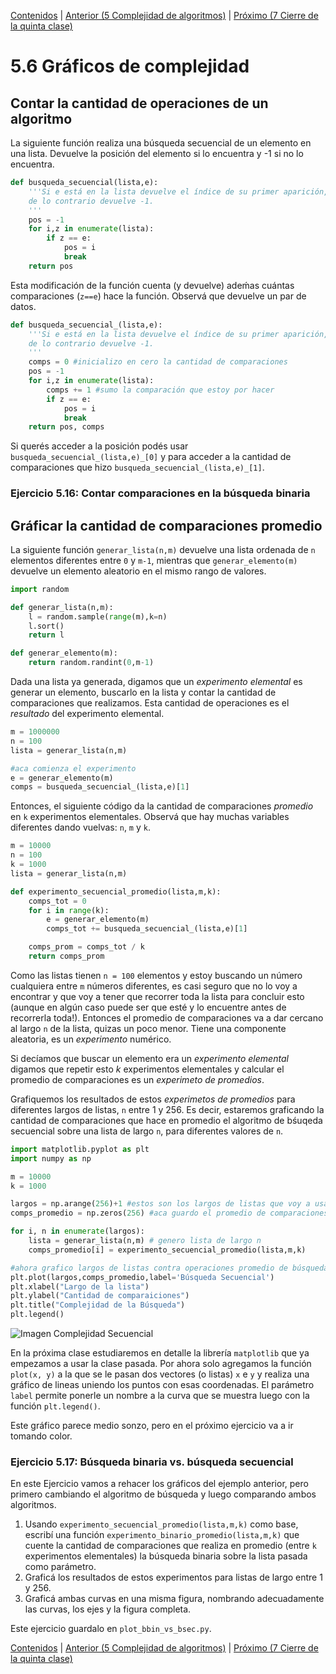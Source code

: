 [Contenidos](../Contenidos.md) \| [Anterior (5 Complejidad de algoritmos)](05_Complejidad.md) \| [Próximo (7 Cierre de la quinta clase)](07_Cierre.md)

# 5.6 Gráficos de complejidad

## Contar la cantidad de operaciones de un algoritmo

La siguiente función realiza una búsqueda secuencial de un elemento en una lista. Devuelve la posición del elemento si lo encuentra y -1 si no lo encuentra.

```python
def busqueda_secuencial(lista,e):
    '''Si e está en la lista devuelve el índice de su primer aparición, 
    de lo contrario devuelve -1.
    '''
    pos = -1
    for i,z in enumerate(lista):
        if z == e:
            pos = i
            break
    return pos
```

Esta modificación de la función cuenta (y devuelve) adeḿas cuántas comparaciones (`z==e`) hace la función. Observá que devuelve un par de datos. 

```python
def busqueda_secuencial_(lista,e):
    '''Si e está en la lista devuelve el índice de su primer aparición, 
    de lo contrario devuelve -1.
    '''
    comps = 0 #inicializo en cero la cantidad de comparaciones
    pos = -1
    for i,z in enumerate(lista):
        comps += 1 #sumo la comparación que estoy por hacer
        if z == e:
            pos = i
            break
    return pos, comps

```

Si querés acceder a la posición podés usar `busqueda_secuencial_(lista,e)_[0]` y para acceder a la cantidad de comparaciones que hizo `busqueda_secuencial_(lista,e)_[1]`.

### Ejercicio 5.16: Contar comparaciones en la búsqueda binaria

## Gráficar la cantidad de comparaciones promedio

La siguiente función `generar_lista(n,m)` devuelve una lista ordenada de `n` elementos diferentes entre `0` y `m-1`, mientras que `generar_elemento(m)` devuelve un elemento aleatorio en el mismo rango de valores.

```python
import random

def generar_lista(n,m):
    l = random.sample(range(m),k=n)
    l.sort()
    return l

def generar_elemento(m):
    return random.randint(0,m-1)
```

Dada una lista ya generada, digamos que un *experimento elemental* es generar un elemento, buscarlo en la lista y contar la cantidad de comparaciones que realizamos. Esta cantidad de operaciones es el *resultado* del experimento elemental.

```python
m = 1000000
n = 100
lista = generar_lista(n,m)

#aca comienza el experimento
e = generar_elemento(m)
comps = busqueda_secuencial_(lista,e)[1]
```

Entonces, el siguiente código da la cantidad de comparaciones *promedio* en `k` experimentos elementales. Observá que hay muchas variables diferentes dando vuelvas: `n`, `m` y `k`.

```python
m = 10000
n = 100
k = 1000
lista = generar_lista(n,m)

def experimento_secuencial_promedio(lista,m,k):
    comps_tot = 0
    for i in range(k):
        e = generar_elemento(m)
        comps_tot += busqueda_secuencial_(lista,e)[1]

    comps_prom = comps_tot / k
    return comps_prom
```

Como las listas tienen `n = 100` elementos y estoy buscando un número cualquiera entre `m` números diferentes, es casi seguro que no lo voy a encontrar y que voy a tener que recorrer toda la lista para concluir esto (aunque en algún caso puede ser que esté y lo encuentre antes de recorrerla toda!). Entonces el promedio de comparaciones va a dar cercano al largo `n` de la lista, quizas un poco menor. Tiene una componente  aleatoria, es un *experimento* numérico.

Si decíamos que buscar un elemento era un *experimento elemental* digamos que repetir esto *k* experimentos elementales y calcular el promedio de comparaciones es un *experimeto de promedios*.

Grafiquemos los resultados de estos *experimetos de promedios* para diferentes largos de listas, `n` entre 1 y 256. Es decir, estaremos graficando la cantidad de comparaciones que hace en promedio el algoritmo de bśuqeda secuencial sobre una lista de largo `n`, para diferentes valores de `n`.

```python
import matplotlib.pyplot as plt
import numpy as np

m = 10000
k = 1000

largos = np.arange(256)+1 #estos son los largos de listas que voy a usar
comps_promedio = np.zeros(256) #aca guardo el promedio de comparaciones sobre una lista de largo i, para i entre 1 y 256.

for i, n in enumerate(largos):
    lista = generar_lista(n,m) # genero lista de largo n
    comps_promedio[i] = experimento_secuencial_promedio(lista,m,k)

#ahora grafico largos de listas contra operaciones promedio de búsqueda.
plt.plot(largos,comps_promedio,label='Búsqueda Secuencial')
plt.xlabel("Largo de la lista")
plt.ylabel("Cantidad de comparaiciones")
plt.title("Complejidad de la Búsqueda")
plt.legend()
```

![Imagen Complejidad Secuencial](./compl_sec.png)

En la próxima clase estudiaremos en detalle la librería `matplotlib` que ya empezamos a usar la clase pasada. Por ahora solo agregamos la función `plot(x, y)` a la que se le pasan dos vectores (o listas) `x` e `y` y realiza una gráfico de lineas uniendo los puntos con esas coordenadas. El parámetro `label` permite ponerle un nombre a la curva que se muestra luego con la función `plt.legend()`.

Este gráfico parece medio sonzo, pero en el próximo ejercicio va a ir tomando color.

### Ejercicio 5.17: Búsqueda binaria vs. búsqueda secuencial
En este Ejercicio vamos a rehacer los gráficos del ejemplo anterior, pero primero cambiando el algoritmo de búsqueda y luego comparando ambos algoritmos.

1. Usando `experimento_secuencial_promedio(lista,m,k)` como base, escribí una función `experimento_binario_promedio(lista,m,k)` que cuente la cantidad de comparaciones que realiza en promedio (entre `k` experimentos elementales) la búsqueda binaria sobre la lista pasada como parámetro.
2. Graficá los resultados de estos experimentos para listas de largo entre 1 y 256.
3. Graficá ambas curvas en una misma figura, nombrando adecuadamente las curvas, los ejes y la figura completa.

Este ejercicio guardalo en `plot_bbin_vs_bsec.py`.


[Contenidos](../Contenidos.md) \| [Anterior (5 Complejidad de algoritmos)](05_Complejidad.md) \| [Próximo (7 Cierre de la quinta clase)](07_Cierre.md)

